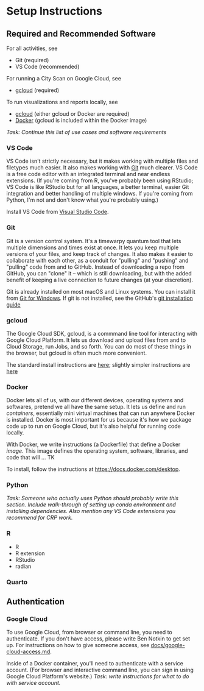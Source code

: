 # Setup Instructions 

## Required and Recommended Software

For all activities, see
- Git (required)
- VS Code (recommended)

For running a City Scan on Google Cloud, see
- [gcloud](#gcloud) (required)

To run visualizations and reports locally, see
- [gcloud](#gcloud) (either gcloud or Docker are required)
- [Docker](#docker) (gcloud is included within the Docker image)

_Task: Continue this list of use cases and software requirements_

### VS Code

VS Code isn't strictly necessary, but it makes working with multiple files and filetypes much easier. It also makes working with [Git](#git) much clearer. VS Code is a free code editor with an integrated terminal and near endless extensions. (If you're coming from R, you've probably been using RStudio; VS Code is like RStudio but for all languages, a better terminal, easier Git integration and better handling of multiple windows. If you're coming from Python, I'm not and don't know what you're probably using.)

Install VS Code from [Visual Studio Code](https://code.visualstudio.com/Download).

### Git

Git is a version control system. It's a timewarpy quantum tool that lets multiple dimensions and times exist at once. It lets you keep multiple versions of your files, and keep track of changes. It also makes it easier to collaborate with each other, as a conduit for "pulling" and "pushing" and "pulling" code from and to GitHub. Instead of downloading a repo from GitHub, you can "clone" it – which is still downloading, but with the added benefit of keeping a live connection to future changes (at your discretion).

Git is already installed on most macOS and Linux systems. You can install it from [Git for Windows](https://gitforwindows.org/). If git is not installed, see the GitHub's [git installation guide](https://github.com/git-guides/install-git)

### gcloud

The Google Cloud SDK, gcloud, is a commmand line tool for interacting with Google Cloud Platform. It lets us download and upload files from and to Cloud Storage, run Jobs, and so forth. You can do most of these things in the browser, but gcloud is often much more convenient.

The standard install instructions are [here](https://cloud.google.com/sdk/docs/install); slightly simpler instructions are [here](https://cloud.google.com/sdk/docs/downloads-interactive)

### Docker

Docker lets all of us, with our different devices, operating systems and softwares, pretend we all have the same setup. It lets us define and run *containers*, essentially mini virtual machines that can run anywhere Docker is installed. Docker is most important for us because it's how we package code up to run on Google Cloud, but it's also helpful for running code locally.

With Docker, we write instructions (a Dockerfile) that define a Docker *image*. This image defines the operating system, software, libraries, and code that will … TK

To install, follow the instructions at https://docs.docker.com/desktop.

### Python

_Task: Someone who actually uses Python should probably write this section. Include walk-through of setting up conda environment and installing dependencies. Also mention any VS Code extensions you recommend for CRP work._

### R

- R
- R extension
- RStudio
- radian


### Quarto


## Authentication

### Google Cloud

To use Google Cloud, from browser or command line, you need to authenticate. If you don't have access, please write Ben Notkin to get set up. For instructions on how to give someone access, see [docs/google-cloud-access.md](docs/google-cloud-access.md).

Inside of a Docker container, you'll need to authenticate with a service account. (For browser and interactive command line, you can sign in using Google Cloud Platform's website.) _Task: write instructions for what to do with service account._